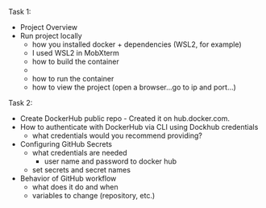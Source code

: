 Task 1:
- Project Overview
- Run project locally
  - how you installed docker + dependencies (WSL2, for example)
  -   I used WSL2 in MobXterm
  - how to build the container
  -   
  - how to run the container
  - how to view the project (open a browser...go to ip and port...)

Task 2:
- Create DockerHub public repo
      - Created it on hub.docker.com.
- How to authenticate with DockerHub via CLI using Dockhub credentials
  - what credentials would you recommend providing?
- Configuring GitHub Secrets
  - what credentials are needed
      - user name and password to docker hub
  - set secrets and secret names
- Behavior of GitHub workflow
  - what does it do and when
  - variables to change (repository, etc.)
